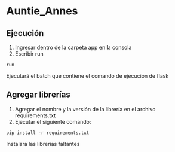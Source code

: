 # Auntie_Annes

## Ejecución

1. Ingresar dentro de la carpeta app en la consola
2. Escribir run
```
run
```
Ejecutará el batch que contiene el comando de ejecución de flask 

## Agregar librerías

1. Agregar el nombre y la versión de la librería en el archivo requirements.txt
2. Ejecutar el siguiente comando:
```
pip install -r requirements.txt
```
Instalará las librerías faltantes
